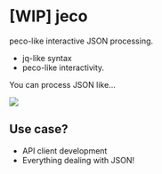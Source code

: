[WIP] jeco
====

peco-like interactive JSON processing.

- jq-like syntax
- peco-like interactivity.

You can process JSON like...

![](https://camo.githubusercontent.com/6ed15cca08fd6972d12e67ee1f1fe84caa14744b/687474703a2f2f7065636f2e6769746875622e696f2f696d616765732f7065636f2d64656d6f2d70732e676966)

Use case?
---

- API client development
- Everything dealing with JSON!
